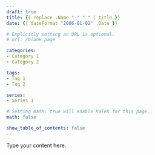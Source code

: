 ```yaml
---
draft: true
title: {{ replace .Name "-" " " | title }}
date: {{ dateFormat "2006-01-02" .Date }}

# Explicitly setting an URL is optional.
# url: /blank_page

categories:
- Category 1
- Category 2

tags:
- Tag 1
- Tag 2

series: 
- Series 1

# Setting math: true will enable KaTeX for this page.
math: false

show_table_of_contents: false
---
```


Type your content here.
